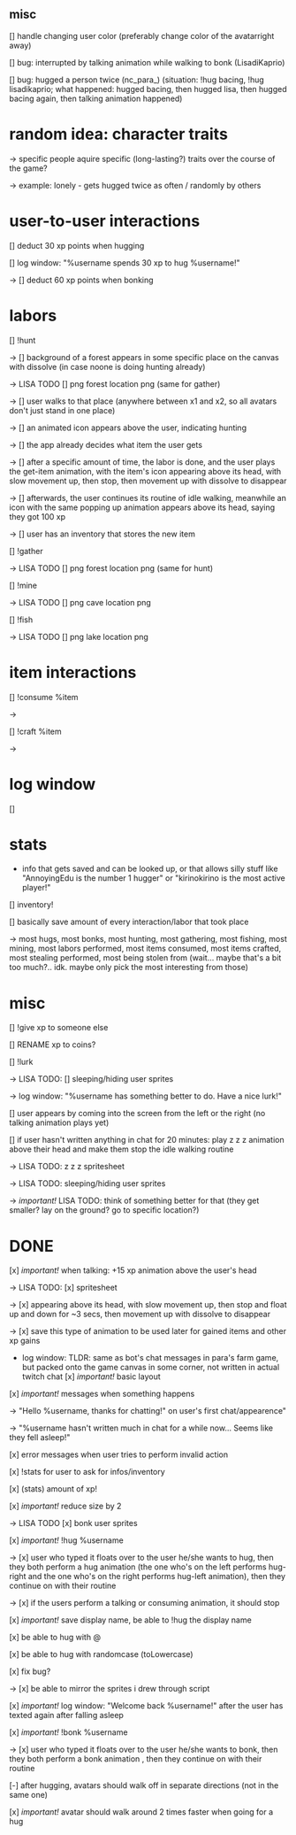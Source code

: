 ## misc

[] handle changing user color (preferably change color of the avatarright away)

[] bug: interrupted by talking animation while walking to bonk (LisadiKaprio)

[] bug: hugged a person twice (nc_para_) (situation: !hug bacing, !hug lisadikaprio; what happened: hugged bacing, then hugged lisa, then hugged bacing again, then talking animation happened)

# random idea: character traits

-> specific people aquire specific (long-lasting?) traits over the course of the game?

-> example: lonely - gets hugged twice as often / randomly by others

# user-to-user interactions

[] deduct 30 xp points when hugging

[] log window: "%username spends 30 xp to hug %username!"

-> [] deduct 60 xp points when bonking

# labors

[] !hunt

  -> [] background of a forest appears in some specific place on the canvas with dissolve (in case noone is doing hunting already)

  -> LISA TODO [] png forest location png (same for gather)

  -> [] user walks to that place (anywhere between x1 and x2, so all avatars don't just stand in one place)

  -> [] an animated icon appears above the user, indicating hunting

  -> [] the app already decides what item the user gets 

  -> [] after a specific amount of time, the labor is done, and the user plays the get-item animation, with the item's icon appearing above its head, with slow movement up, then stop, then movement up with dissolve to disappear

  -> [] afterwards, the user continues its routine of idle walking, meanwhile an icon with the same popping up animation appears above its head, saying they got 100 xp

  -> [] user has an inventory that stores the new item

[] !gather

  -> LISA TODO [] png forest location png (same for hunt)

[] !mine

  -> LISA TODO [] png cave location png

[] !fish

  -> LISA TODO [] png lake location png

# item interactions

[] !consume %item

  -> 

[] !craft %item

  ->

# log window

[] 

# stats
* info that gets saved and can be looked up, or that allows silly stuff like "AnnoyingEdu is the number 1 hugger" or "kirinokirino is the most active player!"

[] inventory!

[] basically save amount of every interaction/labor that took place

  -> most hugs, most bonks, most hunting, most gathering, most fishing, most mining, most labors performed, most items consumed, most items crafted, most stealing performed, most being stolen from (wait... maybe that's a bit too much?.. idk. maybe only pick the most interesting from those)

# misc

[] !give xp to someone else

[] RENAME xp to coins?

[] !lurk

  -> LISA TODO: [] sleeping/hiding user sprites

  -> log window: "%username has something better to do. Have a nice lurk!"

[] user appears by coming into the screen from the left or the right (no talking animation plays yet)

[] if user hasn't written anything in chat for 20 minutes: play z z z animation above their head and make them stop the idle walking routine

  -> LISA TODO: z z z spritesheet

  -> LISA TODO: sleeping/hiding user sprites

  -> *important!* LISA TODO: think of something better for that (they get smaller? lay on the ground? go to specific location?)


# DONE

[x] *important!* when talking: +15 xp animation above the user's head 

  -> LISA TODO: [x] spritesheet

  -> [x] appearing above its head, with slow movement up, then stop and float up and down for ~3 secs, then movement up with dissolve to disappear

  -> [x] save this type of animation to be used later for gained items and other xp gains

  

* log window: TLDR: same as bot's chat messages in para's farm game, but packed onto the game canvas in some corner, not written in actual twitch chat
[x] *important!* basic layout

[x] *important!* messages when something happens

  -> "Hello %username, thanks for chatting!" on user's first chat/appearence"

  -> "%username hasn't written much in chat for a while now... Seems like they fell asleep!"

[x] error messages when user tries to perform invalid action

[x] !stats for user to ask for infos/inventory

[x] (stats) amount of xp!

[x] *important!* reduce size by 2

  -> LISA TODO [x] bonk user sprites

  [x] *important!* !hug %username

  -> [x] user who typed it floats over to the user he/she wants to hug, then they both perform a hug animation (the one who's on the left performs hug-right and the one who's on the right performs hug-left animation), then they continue on with their routine

  -> [x] if the users perform a talking or consuming animation, it should stop

[x] *important!* save display name, be able to !hug the display name

[x] be able to hug with @

[x] be able to hug with randomcase (toLowercase)

[x] fix bug?

-> [x] be able to mirror the sprites i drew through script

[x] *important!* log window: "Welcome back %username!" after the user has texted again after falling asleep

[x] *important!* !bonk %username

  -> [x] user who typed it floats over to the user he/she wants to bonk, then they both perform a bonk animation , then they continue on with their routine

[-] after hugging, avatars should walk off in separate directions (not in the same one)

[x] *important!* avatar should walk around 2 times faster when going for a hug
